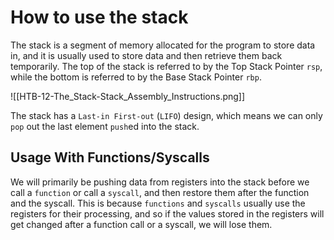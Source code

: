 # How to use the stack
The stack is a segment of memory allocated for the program to store data in, and it is usually used to store data and then retrieve them back temporarily. The top of the stack is referred to by the Top Stack Pointer `rsp`, while the bottom is referred to by the Base Stack Pointer `rbp`.

![[HTB-12-The_Stack-Stack_Assembly_Instructions.png]]

The stack has a `Last-in First-out` (`LIFO`) design, which means we can only `pop` out the last element `push`ed into the stack.

## Usage With Functions/Syscalls
We will primarily be pushing data from registers into the stack before we call a `function` or call a `syscall`, and then restore them after the function and the syscall. This is because `functions` and `syscalls` usually use the registers for their processing, and so if the values stored in the registers will get changed after a function call or a syscall, we will lose them.